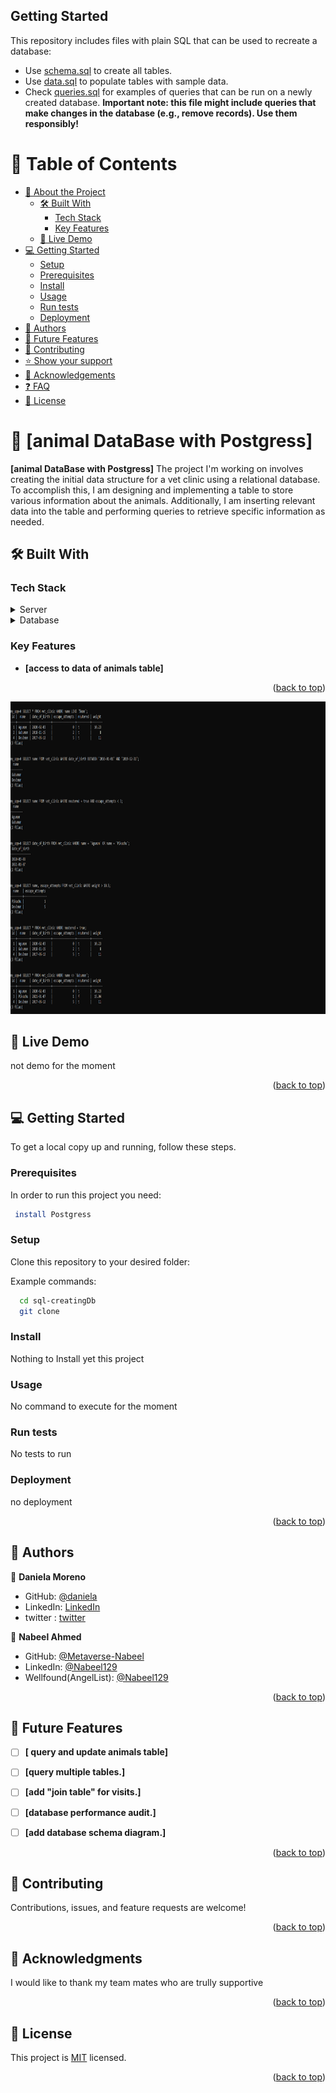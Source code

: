 
## Getting Started

This repository includes files with plain SQL that can be used to recreate a database:

- Use [schema.sql](./schema.sql) to create all tables.
- Use [data.sql](./data.sql) to populate tables with sample data.
- Check [queries.sql](./queries.sql) for examples of queries that can be run on a newly created database. **Important note: this file might include queries that make changes in the database (e.g., remove records). Use them responsibly!**

<a name="readme-top"></a>


# 📗 Table of Contents

- [📖 About the Project](#about-project)
  - [🛠 Built With](#built-with)
    - [Tech Stack](#tech-stack)
    - [Key Features](#key-features)
  - [🚀 Live Demo](#live-demo)
- [💻 Getting Started](#getting-started)
  - [Setup](#setup)
  - [Prerequisites](#prerequisites)
  - [Install](#install)
  - [Usage](#usage)
  - [Run tests](#run-tests)
  - [Deployment](#triangular_flag_on_post-deployment)
- [👥 Authors](#authors)
- [🔭 Future Features](#future-features)
- [🤝 Contributing](#contributing)
- [⭐️ Show your support](#support)
- [🙏 Acknowledgements](#acknowledgements)
- [❓ FAQ](#faq)
- [📝 License](#license)



# 📖 [animal DataBase with Postgress] <a name="about-project"></a>



**[animal DataBase with Postgress]** The project I'm working on involves creating the initial data structure for a vet clinic using a relational database. To accomplish this, I am designing and implementing a table to store various information about the animals. Additionally, I am inserting relevant data into the table and performing queries to retrieve specific information as needed.

## 🛠 Built With <a name="built-with"></a>

### Tech Stack <a name="tech-stack"></a>


<details>
  <summary>Server</summary>
  <ul>
    <li><a href="https://expressjs.com/">Express.js</a></li>
  </ul>
</details>

<details>
<summary>Database</summary>
  <ul>
    <li><a href="https://www.postgresql.org/">PostgreSQL</a></li>
  </ul>
</details>



### Key Features <a name="key-features"></a>


- **[access to data of animals table]**


<p align="right">(<a href="#readme-top">back to top</a>)</p>

<img src="./src/screenShot.PNG" alt="png" width="1000"  height="500" />

## 🚀 Live Demo <a name="live-demo"></a>
not demo for the moment


<p align="right">(<a href="#readme-top">back to top</a>)</p>



## 💻 Getting Started <a name="getting-started"></a>


To get a local copy up and running, follow these steps.

### Prerequisites

In order to run this project you need:


```sh
 install Postgress
```


### Setup

Clone this repository to your desired folder:


Example commands:

```sh
  cd sql-creatingDb
  git clone 
```


### Install

Nothing to Install yet this project 

### Usage

No command to execute for the moment

### Run tests

No tests to run 

### Deployment

no deployment

<p align="right">(<a href="#readme-top">back to top</a>)</p>


## 👥 Authors <a name="authors"></a>


👤 **Daniela Moreno**

- GitHub: [@daniela](https://github.com/danielamoreno699)
- LinkedIn: [LinkedIn](https://www.linkedin.com/in/daniela-moreno-06a139124/)
- twitter : [twitter](@Daniela38932450)

👤 **Nabeel Ahmed**
- GitHub: [@Metaverse-Nabeel](https://github.com/Metaverse-Nabeel)
- LinkedIn: [@Nabeel129](https://www.linkedin.com/in/nabeel129/)
- Wellfound(AngelList): [@Nabeel129](https://wellfound.com/u/nabeel-ahmed-62)

<p align="right">(<a href="#readme-top">back to top</a>)</p>

## 🔭 Future Features <a name="future-features"></a>

- [ ] **[ query and update animals table]**
- [ ] **[query multiple tables.]**
- [ ] **[add "join table" for visits.]**
- [ ] **[database performance audit.]**
- [ ] **[add database schema diagram.]**


<p align="right">(<a href="#readme-top">back to top</a>)</p>


## 🤝 Contributing <a name="contributing"></a>

Contributions, issues, and feature requests are welcome!


<p align="right">(<a href="#readme-top">back to top</a>)</p>


## 🙏 Acknowledgments <a name="acknowledgements"></a>


I would like to thank my team mates who are trully supportive 

<p align="right">(<a href="#readme-top">back to top</a>)</p>


## 📝 License <a name="license"></a>

This project is [MIT](./LICENSE.md) licensed.


<p align="right">(<a href="#readme-top">back to top</a>)</p>
